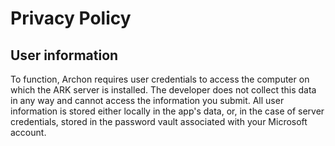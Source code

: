 # Privacy Policy

## User information

To function, Archon requires user credentials to access the computer on which the ARK server is installed. The developer does not collect this data in any way and cannot access the information you submit. 
All user information is stored either locally in the app's data, or, in the case of server credentials, stored in the password vault associated with your Microsoft account.
